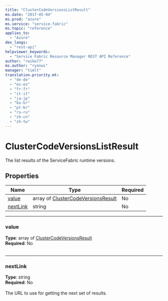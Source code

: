 ```yaml
---
title: "ClusterCodeVersionsListResult"
ms.date: "2017-05-04"
ms.prod: "azure"
ms.service: "service-fabric"
ms.topic: "reference"
applies_to: 
  - "Azure"
dev_langs: 
  - "rest-api"
helpviewer_keywords: 
  - "Service Fabric Resource Manager REST API Reference"
author: "rwike77"
ms.author: "ryanwi"
manager: "timlt"
translation.priority.mt: 
  - "de-de"
  - "es-es"
  - "fr-fr"
  - "it-it"
  - "ja-jp"
  - "ko-kr"
  - "pt-br"
  - "ru-ru"
  - "zh-cn"
  - "zh-tw"
---
```

# ClusterCodeVersionsListResult

The list results of the ServiceFabric runtime versions.

## Properties
| Name | Type | Required |
| --- | --- | --- |
| [value](#value) | array of [ClusterCodeVersionsResult](sfrp-model-clustercodeversionsresult.md) | No |
| [nextLink](#nextlink) | string | No |

____
### value
__Type__: array of [ClusterCodeVersionsResult](sfrp-model-clustercodeversionsresult.md) <br/>
__Required__: No<br/>
<br/>


____
### nextLink
__Type__: string <br/>
__Required__: No<br/>
<br/>
The URL to use for getting the next set of results.
